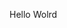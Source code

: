 Hello Wolrd





































































































































































































































































































































































































































































































































































































































































































































































































































































































































































































































































































































































































































































































































































































































































































































































































































































































































































































































































































































































